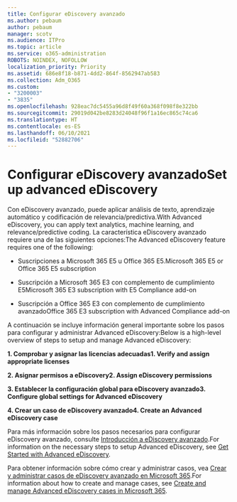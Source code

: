 ```yaml
---
title: Configurar eDiscovery avanzado
ms.author: pebaum
author: pebaum
manager: scotv
ms.audience: ITPro
ms.topic: article
ms.service: o365-administration
ROBOTS: NOINDEX, NOFOLLOW
localization_priority: Priority
ms.assetid: 686e8f18-b871-4dd2-864f-8562947ab583
ms.collection: Adm_O365
ms.custom:
- "3200003"
- "3835"
ms.openlocfilehash: 928eac7dc5455a96d8f49f60a368f098f8e322bb
ms.sourcegitcommit: 29019d042be8283d24048f96f1a16ec865c74ca6
ms.translationtype: HT
ms.contentlocale: es-ES
ms.lasthandoff: 06/10/2021
ms.locfileid: "52882706"
---
```

# <a name="set-up-advanced-ediscovery"></a><span data-ttu-id="0875f-102">Configurar eDiscovery avanzado</span><span class="sxs-lookup"><span data-stu-id="0875f-102">Set up advanced eDiscovery</span></span>

<span data-ttu-id="0875f-103">Con eDiscovery avanzado, puede aplicar análisis de texto, aprendizaje automático y codificación de relevancia/predictiva.</span><span class="sxs-lookup"><span data-stu-id="0875f-103">With Advanced eDiscovery, you can apply text analytics, machine learning, and relevance/predictive coding.</span></span> <span data-ttu-id="0875f-104">La característica eDiscovery avanzado requiere una de las siguientes opciones:</span><span class="sxs-lookup"><span data-stu-id="0875f-104">The Advanced eDiscovery feature requires one of the following:</span></span>

- <span data-ttu-id="0875f-105">Suscripciones a Microsoft 365 E5 u Office 365 E5.</span><span class="sxs-lookup"><span data-stu-id="0875f-105">Microsoft 365 E5 or Office 365 E5 subscription</span></span>

- <span data-ttu-id="0875f-106">Suscripción a Microsoft 365 E3 con complemento de cumplimiento E5</span><span class="sxs-lookup"><span data-stu-id="0875f-106">Microsoft 365 E3 subscription with E5 Compliance add-on</span></span>

- <span data-ttu-id="0875f-107">Suscripción a Office 365 E3 con complemento de cumplimiento avanzado</span><span class="sxs-lookup"><span data-stu-id="0875f-107">Office 365 E3 subscription with Advanced Compliance add-on</span></span>

<span data-ttu-id="0875f-108">A continuación se incluye información general importante sobre los pasos para configurar y administrar Advanced eDiscovery:</span><span class="sxs-lookup"><span data-stu-id="0875f-108">Below is a high-level overview of steps to setup and manage Advanced eDiscovery:</span></span>

<span data-ttu-id="0875f-109">**1. Comprobar y asignar las licencias adecuadas**</span><span class="sxs-lookup"><span data-stu-id="0875f-109">**1. Verify and assign appropriate licenses**</span></span>

<span data-ttu-id="0875f-110">**2. Asignar permisos a eDiscovery**</span><span class="sxs-lookup"><span data-stu-id="0875f-110">**2. Assign eDiscovery permissions**</span></span>

<span data-ttu-id="0875f-111">**3. Establecer la configuración global para eDiscovery avanzado**</span><span class="sxs-lookup"><span data-stu-id="0875f-111">**3. Configure global settings for Advanced eDiscovery**</span></span>

<span data-ttu-id="0875f-112">**4. Crear un caso de eDiscovery avanzado**</span><span class="sxs-lookup"><span data-stu-id="0875f-112">**4. Create an Advanced eDiscovery case**</span></span>

<span data-ttu-id="0875f-113">Para más información sobre los pasos necesarios para configurar eDiscovery avanzado, consulte [Introducción a eDiscovery avanzado](/microsoft-365/compliance/get-started-with-advanced-ediscovery).</span><span class="sxs-lookup"><span data-stu-id="0875f-113">For information on the necessary steps to setup Advanced eDiscovery, see [Get Started with Advanced eDiscovery](/microsoft-365/compliance/get-started-with-advanced-ediscovery).</span></span>

<span data-ttu-id="0875f-114">Para obtener información sobre cómo crear y administrar casos, vea [Crear y administrar casos de eDiscovery avanzado en Microsoft 365](/microsoft-365/compliance/create-and-manage-advanced-ediscoveryv2-case).</span><span class="sxs-lookup"><span data-stu-id="0875f-114">For information about how to create and manage cases, see [Create and manage Advanced eDiscovery cases in Microsoft 365](/microsoft-365/compliance/create-and-manage-advanced-ediscoveryv2-case).</span></span>